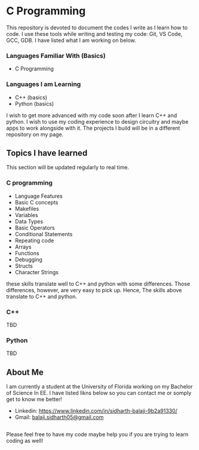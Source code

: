# C Programming

This repository is devoted to document the codes I write as I learn how to code. I use these tools while writing and testing my code: Git, VS Code, GCC, GDB. I have listed what I am working on below.

### Languages Familiar With (Basics)
  * C Programming

### Languages I am Learning
  * C++ (basics)
  * Python (basics)

I wish to get more advanced with my code soon after I learn C++ and python. I wish to use my coding experience to design circuitry and maybe apps to work alongside with it. The projects I build will be in a different repository on my page.

## Topics I have learned

This section will be updated regularly to real time.

### C programming
* Language Features
* Basic C concepts
* Makefiles
* Variables
* Data Types
* Basic Operators
* Conditional Statements
* Repeating code
* Arrays
* Functions
* Debugging
* Structs
* Character Strings
  
these skills translate well to C++ and python with some differences. Those differences, however, are very easy to pick up. Hence, The skills above translate to C++ and python.

### C++ 
TBD

### Python
TBD

## About Me
 I am currently a student at the University of Florida working on my Bachelor of Science In EE. I have listed likns below so you can contact me or somply get to know me better!

* Linkedin: https://www.linkedin.com/in/sidharth-balaji-9b2a91330/
* Gmail: balaji.sidharth05@gmail.com

##

Please feel free to have my code maybe help you if you are trying to learn coding as well!
